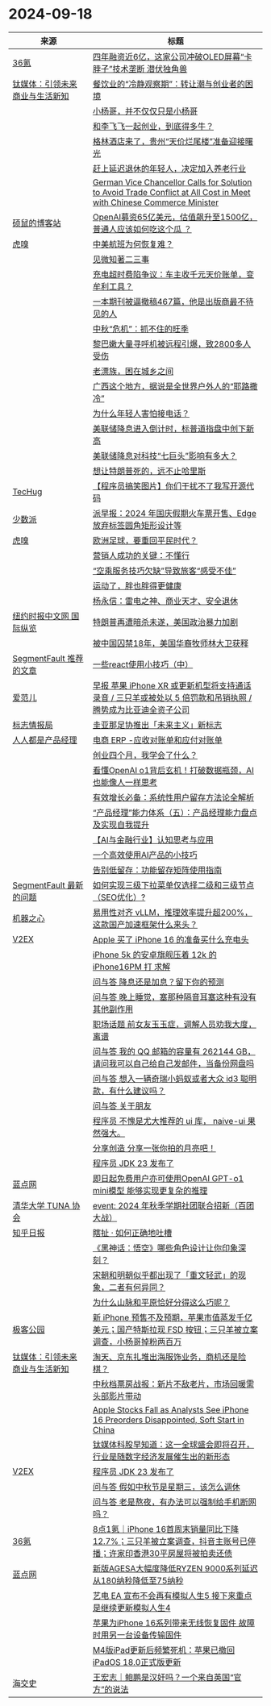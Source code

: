 ﻿# 2024-09-18

|来源|标题|
|---|---|
|[36氪](https://www.36kr.com/feed)|[四年融资近6亿，这家公司冲破OLED屏幕“卡脖子”技术垄断 潜伏独角兽](https://36kr.com/p/2949638044098697?f=rss)|
|[钛媒体：引领未来商业与生活新知](https://plink.anyfeeder.com/tmtpost)|[餐饮业的“冷静观察期”：转让潮与创业者的困境](https://www.tmtpost.com/7253362.html)|
||[小杨哥，并不仅仅只是小杨哥](https://www.tmtpost.com/7253239.html)|
||[和李飞飞一起创业，到底得多牛？](https://www.tmtpost.com/7253305.html)|
||[格林酒店来了，贵州“天价烂尾楼”准备迎接曙光](https://www.tmtpost.com/7253229.html)|
||[赶上延迟退休的年轻人，决定加入养老行业](https://www.tmtpost.com/7253236.html)|
||[German Vice Chancellor Calls for Solution to Avoid Trade Conflict at All Cost in Meet with Chinese Commerce Minister](https://www.tmtpost.com/7253271.html)|
|[硕鼠的博客站](http://lukefan.com/?feed=rss2)|[OpenAI募资65亿美元，估值飙升至1500亿，普通人应该如何吃这个瓜 ？](https://lukefan.com/2024/09/18/openai%e5%8b%9f%e8%b5%8465%e4%ba%bf%e7%be%8e%e5%85%83%ef%bc%8c%e4%bc%b0%e5%80%bc%e9%a3%99%e5%8d%87%e8%87%b31500%e4%ba%bf%ef%bc%8c%e6%99%ae%e9%80%9a%e4%ba%ba%e5%ba%94%e8%af%a5%e5%a6%82%e4%bd%95/)|
|[虎嗅](https://plink.anyfeeder.com/huxiu)|[中美航班为何恢复难？](https://www.huxiu.com/article/3481131.html?f=rss)|
||[见微知著二三事](https://www.huxiu.com/article/3481630.html?f=rss)|
||[充电超时费陷争议：车主收千元天价账单，变牟利工具？](https://www.huxiu.com/article/3481623.html?f=rss)|
||[一本期刊被逼撤稿467篇，他是出版商最不待见的人](https://www.huxiu.com/article/3481633.html?f=rss)|
||[中秋“危机”：抓不住的旺季](https://www.huxiu.com/article/3481133.html?f=rss)|
||[黎巴嫩大量寻呼机被远程引爆，致2800多人受伤](https://www.huxiu.com/article/3481132.html?f=rss)|
||[老漂族，困在城乡之间](https://www.huxiu.com/article/3481116.html?f=rss)|
||[广西这个地方，据说是全世界户外人的“耶路撒冷”](https://www.huxiu.com/article/3481629.html?f=rss)|
||[为什么年轻人害怕接电话？](https://www.huxiu.com/article/3480992.html?f=rss)|
||[美联储降息进入倒计时，标普道指盘中创下新高](https://www.huxiu.com/article/3481625.html?f=rss)|
||[美联储降息对科技“七巨头”影响有多大？](https://www.huxiu.com/article/3481130.html?f=rss)|
||[想让特朗普死的，远不止哈里斯](https://www.huxiu.com/article/3481115.html?f=rss)|
|[TecHug](http://www.techug.com/feed)|[【程序员搞笑图片】你们干扰不了我写开源代码](https://www.techug.com/post/my-concentration-will-not-be-broken/)|
|[少数派](https://sspai.com/feed)|[派早报：2024 年国庆假期火车票开售、Edge 放弃标签圆角矩形设计等](https://sspai.com/post/92350)|
|[虎嗅](https://rss.huxiu.com/)|[欧洲足球，要重回平民时代？](https://www.huxiu.com/article/3482090.html?f=rss)|
||[营销人成功的关键：不懂行](https://www.huxiu.com/article/3481669.html?f=rss)|
||[“空乘服务技巧欠缺”导致旅客“感受不佳”](https://www.huxiu.com/article/3482098.html?f=rss)|
||[运动了，胖也胖得更健康](https://www.huxiu.com/article/3475141.html?f=rss)|
||[杨永信：雷电之神、商业天才、安全退休](https://www.huxiu.com/article/3469673.html?f=rss)|
|[纽约时报中文网 国际纵览](http://cn.nytimes.com/rss/news.xml)|[特朗普再遭暗杀未遂，美国政治暴力加剧](https://cn.nytimes.com/usa/20240918/trump-violence-assassination-attempt/?utm_source=RSS)|
||[被中国囚禁18年，美国华裔牧师林大卫获释](https://cn.nytimes.com/china/20240918/china-american-pastor-david-lin/?utm_source=RSS)|
|[SegmentFault 推荐的文章](https://segmentfault.com/feeds/blogs)|[一些react使用小技巧（中）](https://segmentfault.com/a/1190000045281964)|
|[爱范儿](https://www.ifanr.com/feed)|[早报 苹果 iPhone XR 或更新机型将支持通话录音 / 三只羊或被处以 5 倍罚款和吊销执照 / 腾势成为比亚迪全资子公司](https://www.ifanr.com/1599733?utm_source=rss&utm_medium=rss&utm_campaign=)|
|[标志情报局](http://www.logonews.cn/feed)|[圭亚那足协推出「未来主义」新标志](https://www.logonews.cn/guyana-football-federation-unveils-new-logo.html)|
|[人人都是产品经理](https://www.woshipm.com/feed)|[电商 ERP -应收对账单和应付对账单](https://www.woshipm.com/share/6115624.html)|
||[创业四个月，我学会了什么？](https://www.woshipm.com/chuangye/6115603.html)|
||[看懂OpenAI o1背后玄机！打破数据瓶颈，AI也能像人一样思考](https://www.woshipm.com/share/6115966.html)|
||[有效增长必备：系统性用户留存方法论全解析](https://www.woshipm.com/share/6115361.html)|
||[“产品经理”能力体系（五）：产品经理能力盘点及实现自我提升](https://www.woshipm.com/share/6114308.html)|
||[【AI与金融行业】认知思考与应用](https://www.woshipm.com/ai/6115486.html)|
||[一个高效使用AI产品的小技巧](https://www.woshipm.com/share/6115838.html)|
||[告别低留存：功能留存矩阵使用指南](https://www.woshipm.com/operate/6115839.html)|
|[SegmentFault 最新的问题](https://segmentfault.com/feeds/questions)|[如何实现三级下拉菜单仅选择二级和三级节点（SEO优化）?](https://segmentfault.com/q/1010000045282109)|
|[机器之心](https://www.jiqizhixin.com/rss)|[易用性对齐 vLLM，推理效率提升超200%，这款国产加速框架什么来头？](https://www.jiqizhixin.com/articles/2024-09-18)|
|[V2EX](https://www.v2ex.com/index.xml)|[ Apple 买了 iPhone 16 的准备买什么充电头](https://www.v2ex.com/t/1073609#reply14)|
||[ iPhone 5k 的安卓旗舰压着 12k 的 iPhone16PM 打 求解](https://www.v2ex.com/t/1073602#reply28)|
||[ 问与答 降息还是加息？留下你的预测](https://www.v2ex.com/t/1073596#reply29)|
||[ 问与答 晚上睡觉，塞那种隔音耳塞这种有没有其他副作用](https://www.v2ex.com/t/1073592#reply16)|
||[ 职场话题 前女友玉玉症，调解人员劝我大度，离谱](https://www.v2ex.com/t/1073590#reply170)|
||[ 问与答 我的 QQ 邮箱的容量有 262144 GB，请问我可以自己给自己发邮件，当备份网盘吗](https://www.v2ex.com/t/1073586#reply13)|
||[ 问与答 想入一辆奇瑞小蚂蚁或者大众 id3 聪明款，有什么建议吗？](https://www.v2ex.com/t/1073585#reply13)|
||[ 问与答 关于朋友](https://www.v2ex.com/t/1073580#reply21)|
||[ 程序员 不愧是尤大推荐的 ui 库， naive-ui 果然强大。](https://www.v2ex.com/t/1073578#reply20)|
||[ 分享创造 分享一张你拍的月亮吧！](https://www.v2ex.com/t/1073575#reply18)|
||[ 程序员 JDK 23 发布了](https://www.v2ex.com/t/1073571#reply50)|
|[蓝点网](https://www.landiannews.com/feed)|[即日起免费用户亦可使用OpenAI GPT-o1 mini模型 能够实现更复杂的推理](https://www.landiannews.com/archives/105870.html)|
|[清华大学 TUNA 协会](https://tuna.moe/feed.xml)|[event: 2024 年秋季学期社团联合招新（百团大战）](https://tuna.moe/event/2024/recruitment-autumn/)|
|[知乎日报](https://feedx.net/rss/zhihudaily.xml)|[瞎扯 · 如何正确地吐槽](https://daily.zhihu.com/story/9775531)|
||[《黑神话：悟空》哪些角色设计让你印象深刻？](https://daily.zhihu.com/story/9775520)|
||[宋朝和明朝似乎都出现了「重文轻武」的现象，二者有何异同？](https://daily.zhihu.com/story/9775530)|
||[为什么山脉和平原恰好分得这么巧呢？](https://daily.zhihu.com/story/9775522)|
|[极客公园](http://feeds.geekpark.net/)|[新 iPhone 预售不及预期，苹果市值蒸发千亿美元；国产特斯拉现 FSD 按钮；三只羊被立案调查，小杨哥掉粉两百万](http://www.geekpark.net/news/340730)|
|[钛媒体：引领未来商业与生活新知](https://www.tmtpost.com/feed)|[淘天、京东扎堆出海服饰业务，商机还是险棋？](https://www.tmtpost.com/7252932.html)|
||[中秋档票房战报：新片不敌老片，市场回暖需头部影片带动](https://www.tmtpost.com/7253036.html)|
||[Apple Stocks Fall as Analysts See iPhone 16 Preorders Disappointed, Soft Start in China](https://www.tmtpost.com/7253170.html)|
||[钛媒体科股早知道：这一全球盛会即将召开，行业是随数字经济发展催生出的新形态](https://www.tmtpost.com/7253099.html)|
|[V2EX](http://www.v2ex.com/index.xml)|[ 程序员 JDK 23 发布了](https://www.v2ex.com/t/1073571#reply29)|
||[ 问与答 假如中秋节是星期三，该怎么调休](https://www.v2ex.com/t/1073563#reply32)|
||[ 问与答 老是熬夜，有办法可以强制给手机断网吗？](https://www.v2ex.com/t/1073561#reply54)|
|[36氪](https://36kr.com/feed)|[8点1氪｜iPhone 16首周末销量同比下降12.7%；三只羊被立案调查，抖音主账号已停播；许家印香港30平房屋将被拍卖还债](https://36kr.com/p/2954783945826436?f=rss)|
|[蓝点网](https://www.landiannews.com/feed)|[新版AGESA大幅度降低RYZEN 9000系列延迟 从180纳秒降低至75纳秒](https://www.landiannews.com/archives/105856.html)|
||[艺电 EA 宣布不会再有模拟人生5 接下来重点是继续更新模拟人生4](https://www.landiannews.com/archives/105853.html)|
||[苹果为iPhone 16系列带来无线恢复固件 故障时用另一台设备传输固件](https://www.landiannews.com/archives/105851.html)|
||[M4版iPad更新后频繁死机：苹果已撤回iPadOS 18.0正式版更新](https://www.landiannews.com/archives/105852.html)|
|[海交史](https://www.haijiaoshi.com/feed)|[王宏志｜鲍鹏是汉奸吗？一个来自英国“官方”的说法](https://www.haijiaoshi.com/archives/12142?utm_source=rss&utm_medium=rss&utm_campaign=%25e7%258e%258b%25e5%25ae%258f%25e5%25bf%2597%25ef%25bd%259c%25e9%25b2%258d%25e9%25b9%258f%25e6%2598%25af%25e6%25b1%2589%25e5%25a5%25b8%25e5%2590%2597%25ef%25bc%259f%25e4%25b8%2580%25e4%25b8%25aa%25e6%259d%25a5%25e8%2587%25aa%25e8%258b%25b1%25e5%259b%25bd%25e5%25ae%2598%25e6%2596%25b9%25e7%259a%2584)|
